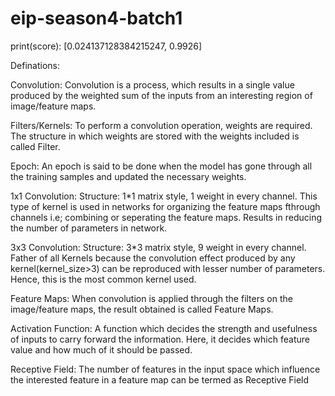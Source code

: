 # eip-season4-batch1

print(score):
[0.024137128384215247, 0.9926]

Definations:

Convolution:
Convolution is a process, which results in a single value produced by the weighted sum of the inputs from an interesting region of image/feature maps.

Filters/Kernels:
To perform a convolution operation, weights are required. The structure in which weights are stored with the weights included is called Filter.
            
Epoch:
An epoch is said to be done when the model has gone through all the training samples and updated the necessary weights.

1x1 Convolution:
Structure: 1*1 matrix style, 1 weight in every channel.
This type of kernel is used in networks for organizing the feature maps fthrough channels i.e; combining or seperating the feature maps.
Results in reducing the number of parameters in network.

3x3 Convolution:
Structure: 3*3 matrix style, 9 weight in every channel.
Father of all Kernels because the convolution effect produced by any kernel(kernel_size>3) can be reproduced with lesser number of parameters. Hence, this is the most common kernel used.

Feature Maps:
When convolution is applied through the filters on the image/feature maps, the result obtained is called Feature Maps.

Activation Function:
A function which decides the strength and usefulness of inputs to carry forward the information. Here, it decides which feature value and how much of it should be passed. 

Receptive Field:
The number of features in the input space which influence the interested feature in a feature map can be termed as Receptive Field 
